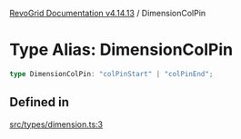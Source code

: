 [RevoGrid Documentation v4.14.13](README.md) / DimensionColPin

# Type Alias: DimensionColPin

```ts
type DimensionColPin: "colPinStart" | "colPinEnd";
```

## Defined in

[src/types/dimension.ts:3](https://github.com/revolist/revogrid/blob/4eff1607ca8ee7d75f31750c713182488767268a/src/types/dimension.ts#L3)

